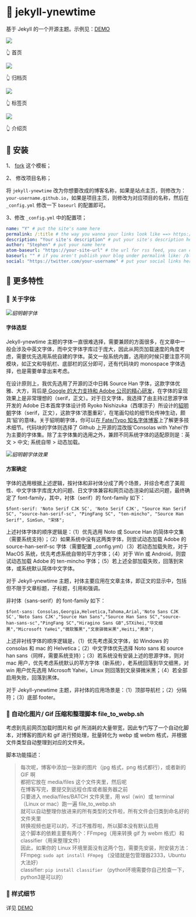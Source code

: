 # 📌 jekyll-ynewtime

基于 Jekyll 的一个开源主题。示例见：[DEMO](https://biki.ml/)

![](/media/files/WEBP/intro-1.webp)

👆 首页

![](/media/files/WEBP/intro-2.webp)

👆 归档页

![](/media/files/WEBP/intro-3.webp)

👆 标签页

![](/media/files/WEBP/intro-4.webp)

👆 介绍页

## 🔨 安装

1、 [fork](https://github.com/Ynewtime/jekyll-ynewtime) 这个模板；

2、 修改项目名称；

将 `jekyll-ynewtime` 改为你想要改成的博客名称，如果是站点主页，则修改为：`your-username.github.io`，如果是项目主页，则修改为对应项目的名称，然后在 `_config.yml` 修改一下 `baseurl` 的配置即可。

3、修改 `_config.yml` 中的配置项；

```yml
name: "Y" # put the site's name here
permalink: /:title # the way you wanna your links look like ==> https://jekyllrb.com/docs/permalinks/
description: "Your site's description" # put your site's description here
author: "Stephen" # put your name here
atom-baseurl: "https://your-site-url" # the url for rss feed, you can change it to your site's url
baseurl: "" # if you aren't publish your blog under permalink like: /blog/, you don't need change this, or change it to /your-repo's-name
social: "https://twitter.com/your-username" # put your social links here
```

## 🔨 更多特性

### 📕 关于字体

![](/media/files/WEBP/tenmincho-fonts2.webp)*貂明朝字体*

#### 字体选型

Jekyll-ynewtime 主题的字体一直很难选择，需要兼顾的方面很多，在文章中一般会涉及中英文字体，而中文字体字库过于庞大，因此从网页加载速度的角度考虑，需要优先选用系统自建的字体。英文一般系统内置，选用的时候只要注意不同模块，如正文和导航栏、底部栏的区分即可，还有代码块的 monospace 字体选择，也是需要单拿出来考虑。

在设计原则上，我优先选用了开源的泛中日韩 Source Han 字体，这款字体优雅、大方，背后是[ Google 的大力支持和 Adobe 公司的精心研发](https://source.typekit.com/source-han-serif/cn/)，在字体的呈现效果上是非常理想的（serif，正文）。对于日文字体，我选择了由主持过思源字体开发的 Adobe 日本首席字体设计师 Ryoko Nishizuka（西塚涼子）所设计的[貂明朝](https://typekit.com/fonts/ten-mincho)字体（serif，正文），这款字体‘浓墨重彩’，在笔画勾绘的细节处传神生动，颇具‘貂’的意味。关于貂明朝字体，你可以在[ Fate/Typo 知名字体博客](https://fatetypo.xyz/ten-mincho/)上了解更多技术细节。代码块的字体则选择了 Github 上开源的混改版‘Consolas with Yahei’作为主要的字体集。除了主字体集的选用之外，兼顾不同系统字体的适配原则是：英文 > 中文; 系统自带 > 动态加载。

![](/media/files/WEBP/tenmincho-fonts1.webp)*貂明朝字体效果*

#### 方案确定

字体的选用根据上述逻辑，按衬体和非衬体分成了两个场景，并综合考虑了美观性、中文字体字库庞大的问题、日文字体兼容和网页动态渲染的延迟问题，最终确定了 font-family，其中，衬体（serif）的 font-family 如下：

```
$font-serif: 'Noto Serif CJK SC', 'Noto Serif CJK', "Source Han Serif SC", "source-han-serif-sc", "PingFang SC", "ten-mincho", "Source Han Serif", SimSun, "宋体";
```

上述衬体字体的顺序逻辑是：（1）优先选用 Noto 或 Source Han 的简体中文集（需要系统支持）；（2）如果系统中没有这两类字体，则尝试动态加载 Adobe 的 source-han-serif-sc 字体（需要配置 _config.yml）（3）若动态加载失败，对于 MacOS 系统，优先考虑系统自带的平方字体；（4）对于 Win 或 Android，则尝试动态加载 Adobe 的 ten-mincho 字体；（5）若上述全部加载失败，回落到宋体，或系统默认简体中文字体。

对于 Jekyll-ynewtime 主题，衬体主要应用在文章主体，即正文的显示中，包括但不限于文章标题，子标题，引用和强调。

非衬体（sans-serif）的 font-family 如下：

```
$font-sans: Consolas,Georgia,Helvetica,Tahoma,Arial,'Noto Sans CJK SC','Noto Sans CJK',"Source Han Sans","Source Han Sans SC","source-han-sans-sc","PingFang SC","Hiragino Sans GB",STXihei,"华文细黑","Microsoft YaHei","微软雅黑","文泉驿微米黑",Heiti,"黑体";
```

上述非衬线字体的顺序逻辑是，（1）优先考虑英文字体，如 Windows 的 consolas 和 mac 的 Helvetica；（2）中文字体优先选择 Noto sans 和 source han sans（同样，需要系统支持）；（3）若系统没有安装上述的思源字体，则对 mac 用户，优先考虑系统默认的苹方字体（新系统），老系统回落到华文细黑，对 win 用户优先选用 Microsoft Yahei，Linux 则回落到文泉驿微米黑；（4）若全部启用失败，回落到黑体。

对于 Jekyll-ynewtime 主题，非衬体的应用场景是：（1）顶部导航栏；（2）分隔符；（3）底部 footer。

### 📕 自动化图片/ Gif 压缩和整理脚本 file_to_webp.sh

考虑到先前网页加载时图片和 gif 所消耗的大量带宽，因此专门写了一个自动化脚本，对博客的图片和 gif 进行预处理，批量转化为 webp 或 webm 格式，并根据文件类型自动整理到对应的文件夹。

脚本功能描述：

> 每次呢，博客中添加一张新的图片（jpg 格式，png 格式都行），或者新的 GIF 啊  
都把它放在 media/files 这个文件夹里，然后呢  
在博客写完，要提交到远程仓库或者服务器之前  
只要进入 media/files/BATCH 文件夹里，用 wsl（win）或 terminal（Linux or mac）跑一遍 file_to_webp.sh  
就可以自动整理你放进来的所有类型的文件啦，所有文件会归类到命名好的文件夹里  
转换视频也是可以的，不过不推荐啦，所以脚本没有默认启用  
这个脚本的依赖主要有两个：FFmpeg（用来转换 gif 为 webm 格式）和 classifier（用来整理文件）  
因此，如果你的 Linux 环境里面没有这两个包，需要先安装，附安装方法：  
FFmpeg: `sudo apt install FFmpeg` （没错就是包管理器2333，Ubuntu大法好）  
classifier: `pip install classifier` （python环境需要你自己检查一下，python3是可以的）

### 📕 样式细节

详见 [DEMO](https://biki.ml) 
